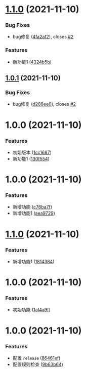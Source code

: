 # [1.1.0](https://github.com/Inlve/test-release/compare/v1.0.1...v1.1.0) (2021-11-10)


### Bug Fixes

* bug修复 ([4fa2af2](https://github.com/Inlve/test-release/commit/4fa2af254fbae49c1a119f0d01b1e33aeca81545)), closes [#2](https://github.com/Inlve/test-release/issues/2)


### Features

* 新功能1 ([4324b5b](https://github.com/Inlve/test-release/commit/4324b5bf0bf679c982f903e87cd71caf98e800b0))

## [1.0.1](https://github.com/Inlve/test-release/compare/v1.0.0...v1.0.1) (2021-11-10)


### Bug Fixes

* bug修复 ([d288ee0](https://github.com/Inlve/test-release/commit/d288ee06572b3bcb7c5e15628faae9683cf02c49)), closes [#2](https://github.com/Inlve/test-release/issues/2)

# 1.0.0 (2021-11-10)


### Features

* 初始版本 ([1cc1687](https://github.com/Inlve/test-release/commit/1cc1687bec818c95305ae6ae2e21b10ca341b61c))
* 新功能1 ([130f554](https://github.com/Inlve/test-release/commit/130f554fcf0fdfc5f7ce8d2a5feb60f0f376bc5a))

# 1.0.0 (2021-11-10)


### Features

* 新增功能 ([c76ba7f](https://github.com/Inlve/test-release/commit/c76ba7f168080e5169a27cfe02a21779ba96632e))
* 新增功能1 ([aea9729](https://github.com/Inlve/test-release/commit/aea97295bfe7f18f078637ec5d5862da6652ffaf))

# [1.1.0](https://github.com/Inlve/test-release/compare/v1.0.0...v1.1.0) (2021-11-10)


### Features

* 新增功能1 ([1814384](https://github.com/Inlve/test-release/commit/1814384fef96d3a30dab983dcdd350c15a0198a8))

# 1.0.0 (2021-11-10)


### Features

* 初始功能 ([1af4a9f](https://github.com/Inlve/test-release/commit/1af4a9fe1e24f47d38ce0dee15ee611910371369))

# 1.0.0 (2021-11-10)


### Features

* 配置 `release` ([86461ef](https://github.com/Inlve/test-release/commit/86461ef83d8661c87fa086fd9442c10e9143eddd))
* 配置规则检查 ([9b63b64](https://github.com/Inlve/test-release/commit/9b63b646ad5aee5f282fd4bababb2ff0a55e564b))

